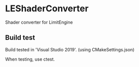 # LEShaderConverter
Shader converter for LimitEngine

## Build test
Build tested in 'Visual Studio 2019'. (using CMakeSettings.json)

When testing, use ctest.
